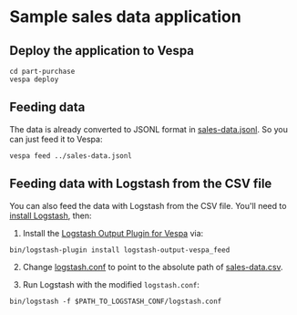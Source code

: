 # Sample sales data application

## Deploy the application to Vespa

```
cd part-purchase
vespa deploy
```

## Feeding data
The data is already converted to JSONL format in [sales-data.jsonl](sales-data.jsonl). So you can just feed it to Vespa:
```
vespa feed ../sales-data.jsonl
```

## Feeding data with Logstash from the CSV file

You can also feed the data with Logstash from the CSV file. You'll need to [install Logstash](https://www.elastic.co/downloads/logstash), then:

1. Install the [Logstash Output Plugin for Vespa](https://github.com/vespa-engine/vespa/tree/master/integration/logstash-plugins/logstash-output-vespa) via:

```
bin/logstash-plugin install logstash-output-vespa_feed
```

2. Change [logstash.conf](logstash.conf) to point to the absolute path of [sales-data.csv](sales-data.csv).

3. Run Logstash with the modified `logstash.conf`:

```
bin/logstash -f $PATH_TO_LOGSTASH_CONF/logstash.conf
```
